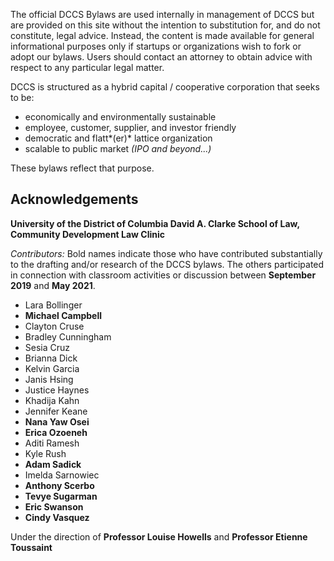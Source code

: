 The official DCCS Bylaws are used internally in management of DCCS but are provided on this site without the intention to substitution for, and do not constitute, legal advice. Instead, the content is made available for general informational purposes only if startups or organizations wish to fork or adopt our bylaws. Users should contact an attorney to obtain advice with respect to any particular legal matter.

DCCS is structured as a hybrid capital / cooperative corporation that seeks to be:

  - economically and environmentally sustainable
  - employee, customer, supplier, and investor friendly
  - democratic and flatt*(er)* lattice organization
  - scalable to public market *(IPO and beyond...)*
 
These bylaws reflect that purpose.

## Acknowledgements 

**University of the District of Columbia David A. Clarke School of Law, Community Development Law Clinic**

*Contributors:*  Bold names indicate those who have contributed substantially to the drafting and/or research of the DCCS bylaws. The others participated in connection with classroom activities or discussion between **September 2019** and **May 2021**.  

 - Lara Bollinger
 - **Michael Campbell**
 - Clayton Cruse
 - Bradley Cunningham
 - Sesia Cruz
 - Brianna Dick
 - Kelvin Garcia
 - Janis Hsing
 - Justice Haynes
 - Khadija Kahn
 - Jennifer Keane
 - **Nana Yaw Osei**
 - **Erica Ozoeneh**
 - Aditi Ramesh
 - Kyle Rush
 - **Adam Sadick**
 - Imelda Sarnowiec
 - **Anthony Scerbo**
 - **Tevye Sugarman**
 - **Eric Swanson**
 - **Cindy Vasquez**

Under the direction of **Professor Louise Howells** and **Professor Etienne Toussaint**
 
